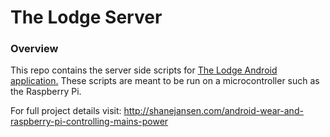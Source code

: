 # The Lodge Server

### Overview

This repo contains the server side scripts for
[The Lodge Android application.](https://github.com/ShaneJansen/TheLodgeAndroid)
These scripts are meant to be run on a microcontroller such as the
Raspberry Pi.

For full project details visit: http://shanejansen.com/android-wear-and-raspberry-pi-controlling-mains-power
